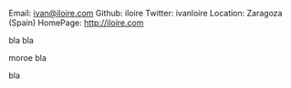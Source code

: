 Email: ivan@iloire.com
Github: iloire
Twitter: ivanloire
Location: Zaragoza (Spain)
HomePage: http://iloire.com

bla bla

moroe bla

bla